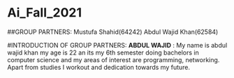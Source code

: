 # Ai_Fall_2021

##GROUP PARTNERS:
Mustufa Shahid(64242)
Abdul Wajid Khan(62584)

#INTRODUCTION OF GROUP PARTNERS:
**ABDUL WAJID** : My name is abdul wajid khan my age is 22 an its my 6th semester doing bachelors in computer science  and my areas of interest are programming, networking. Apart from studies I workout and dedication towards my future.
